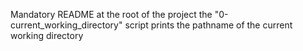 Mandatory README at the root of the project
the "0-current_working_directory" script prints the pathname of the current working directory
